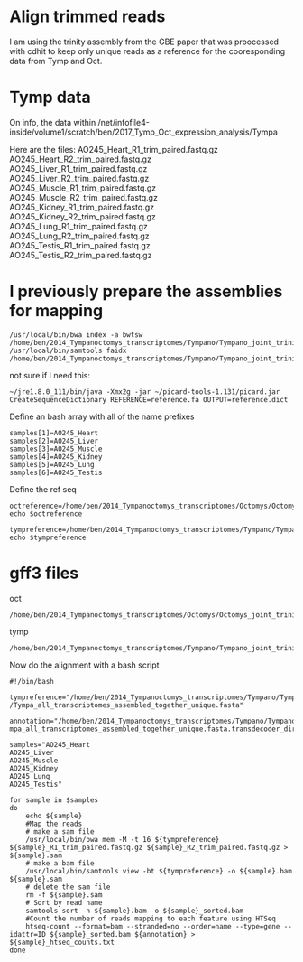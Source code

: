 # Align trimmed reads

I am using the trinity assembly from the GBE paper that was proocessed with cdhit to keep only unique reads as a reference for the cooresponding data from Tymp and Oct.

# Tymp data
On info, the data within /net/infofile4-inside/volume1/scratch/ben/2017_Tymp_Oct_expression_analysis/Tympa

Here are the files:
AO245_Heart_R1_trim_paired.fastq.gz   
AO245_Heart_R2_trim_paired.fastq.gz   
AO245_Liver_R1_trim_paired.fastq.gz  
AO245_Liver_R2_trim_paired.fastq.gz  
AO245_Muscle_R1_trim_paired.fastq.gz
AO245_Muscle_R2_trim_paired.fastq.gz
AO245_Kidney_R1_trim_paired.fastq.gz  
AO245_Kidney_R2_trim_paired.fastq.gz  
AO245_Lung_R1_trim_paired.fastq.gz   
AO245_Lung_R2_trim_paired.fastq.gz   
AO245_Testis_R1_trim_paired.fastq.gz
AO245_Testis_R2_trim_paired.fastq.gz

# I previously prepare the assemblies for mapping 
```
/usr/local/bin/bwa index -a bwtsw /home/ben/2014_Tympanoctomys_transcriptomes/Tympano/Tympano_joint_trinity_assembly_with_concatenated_reads/trinity_out_dir/Tympa_all_transcriptomes_assembled_together_unique.fasta
/usr/local/bin/samtools faidx /home/ben/2014_Tympanoctomys_transcriptomes/Tympano/Tympano_joint_trinity_assembly_with_concatenated_reads/trinity_out_dir/Tympa_all_transcriptomes_assembled_together_unique.fasta
```
not sure if I need this:
```
~/jre1.8.0_111/bin/java -Xmx2g -jar ~/picard-tools-1.131/picard.jar CreateSequenceDictionary REFERENCE=reference.fa OUTPUT=reference.dict
```


Define an bash array with all of the name prefixes
```
samples[1]=AO245_Heart
samples[2]=AO245_Liver
samples[3]=AO245_Muscle
samples[4]=AO245_Kidney
samples[5]=AO245_Lung
samples[6]=AO245_Testis
```
Define the ref seq
```
octreference=/home/ben/2014_Tympanoctomys_transcriptomes/Octomys/Octomys_joint_trinity_assembly_with_concatenated_reads/trinity_out_dir/Octomys_all_transcriptomes_assembled_together_unique.fasta
echo $octreference

tympreference=/home/ben/2014_Tympanoctomys_transcriptomes/Tympano/Tympano_joint_trinity_assembly_with_concatenated_reads/trinity_out_dir/Tympa_all_transcriptomes_assembled_together_unique.fasta
echo $tympreference
```

# gff3 files
oct
```
/home/ben/2014_Tympanoctomys_transcriptomes/Octomys/Octomys_joint_trinity_assembly_with_concatenated_reads/trinity_out_dir/Octomys_all_transcriptomes_assembled_together_unique.fasta.transdecoder_dir/longest_orfs.gff3
```
tymp
```
/home/ben/2014_Tympanoctomys_transcriptomes/Tympano/Tympano_joint_trinity_assembly_with_concatenated_reads/trinity_out_dir/Tympa_all_transcriptomes_assembled_together_unique.fasta.transdecoder_dir/longest_orfs.gff3
```

Now do the alignment with a bash script
```
#!/bin/bash                                                                                                                               

tympreference="/home/ben/2014_Tympanoctomys_transcriptomes/Tympano/Tympano_joint_trinity_assembly_with_concatenated_reads/trinity_out_dir\
/Tympa_all_transcriptomes_assembled_together_unique.fasta"

annotation="/home/ben/2014_Tympanoctomys_transcriptomes/Tympano/Tympano_joint_trinity_assembly_with_concatenated_reads/trinity_out_dir/Ty\
mpa_all_transcriptomes_assembled_together_unique.fasta.transdecoder_dir/longest_orfs.gff3"

samples="AO245_Heart                                                                                                                      
AO245_Liver                                                                                                                               
AO245_Muscle                                                                                                                              
AO245_Kidney                                                                                                                              
AO245_Lung                                                                                                                                
AO245_Testis"

for sample in $samples
do
    echo ${sample}
    #Map the reads                                                                                                                        
    # make a sam file                                                                                                                     
    /usr/local/bin/bwa mem -M -t 16 ${tympreference} ${sample}_R1_trim_paired.fastq.gz ${sample}_R2_trim_paired.fastq.gz > ${sample}.sam
    # make a bam file                                                                                                                     
    /usr/local/bin/samtools view -bt ${tympreference} -o ${sample}.bam ${sample}.sam                                                     
    # delete the sam file                                                                                                                 
    rm -f ${sample}.sam                                                                                                                  
    # Sort by read name                                                                                                                   
    samtools sort -n ${sample}.bam -o ${sample}_sorted.bam                                                                               
    #Count the number of reads mapping to each feature using HTSeq                                                                        
    htseq-count --format=bam --stranded=no --order=name --type=gene --idattr=ID ${sample}_sorted.bam ${annotation} > ${sample}_htseq_counts.txt
done
```

